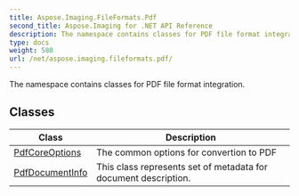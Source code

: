 ```yaml
---
title: Aspose.Imaging.FileFormats.Pdf
second_title: Aspose.Imaging for .NET API Reference
description: The namespace contains classes for PDF file format integration
type: docs
weight: 580
url: /net/aspose.imaging.fileformats.pdf/
---
```

The namespace contains classes for PDF file format integration.

## Classes

| Class | Description |
| --- | --- |
| [PdfCoreOptions](./pdfcoreoptions/) | The common options for convertion to PDF |
| [PdfDocumentInfo](./pdfdocumentinfo/) | This class represents set of metadata for document description. |


